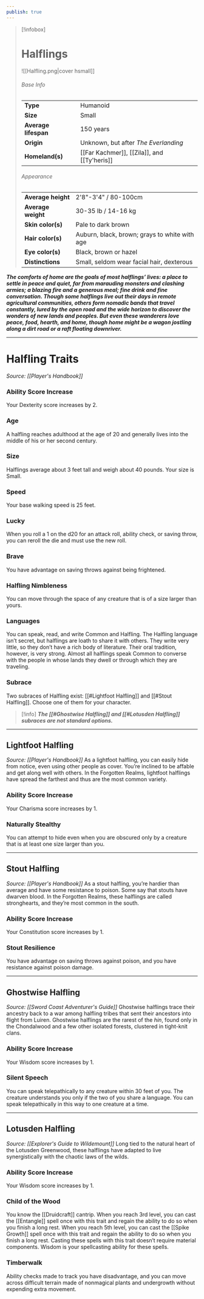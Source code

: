 ```yaml
---
publish: true
---
```

> [!infobox]
> # Halflings
> ![[Halfling.png|cover hsmall]]
> ###### Base Info
> | | |  
> |---|---|  
> | **Type** | Humanoid |
> | **Size** | Small |
> | **Average lifespan** | 150 years |
> | **Origin** | Unknown, but after *The Everlanding* |
> | **Homeland(s)** | [[Far Kachmer]], [[Zila]], and [[Ty'heris]] |
> ###### Appearance
> | | |  
> |---|---|  
> | **Average height** | 2'8"-3'4" / 80-100cm |
> | **Average weight** | 30-35 lb / 14-16 kg |
> | **Skin color(s)** | Pale to dark brown |
> | **Hair color(s)** | Auburn, black, brown; grays to white with age |
> | **Eye color(s)** | Black, brown or hazel |
> | **Distinctions** | Small, seldom wear facial hair, dexterous |

***The comforts of home are the goals of most halflings’ lives: a place to settle in peace and quiet, far from marauding monsters and clashing armies; a blazing fire and a generous meal; fine drink and fine conversation. Though some halflings live out their days in remote agricultural communities, others form nomadic bands that travel constantly, lured by the open road and the wide horizon to discover the wonders of new lands and peoples. But even these wanderers love peace, food, hearth, and home, though home might be a wagon jostling along a dirt road or a raft floating downriver.***
***
# Halfling Traits
*Source: [[Player's Handbook]]*
### Ability Score Increase
Your Dexterity score increases by 2.
### Age
A halfling reaches adulthood at the age of 20 and generally lives into the middle of his or her second century.
### Size
Halflings average about 3 feet tall and weigh about 40 pounds. Your size is Small.
### Speed
Your base walking speed is 25 feet.
### Lucky
When you roll a 1 on the d20 for an attack roll, ability check, or saving throw, you can reroll the die and must use the new roll.
### Brave
You have advantage on saving throws against being frightened.
### Halfling Nimbleness
You can move through the space of any creature that is of a size larger than yours.
### Languages
You can speak, read, and write Common and Halfling. The Halfling language isn’t secret, but halflings are loath to share it with others. They write very little, so they don’t have a rich body of literature. Their oral tradition, however, is very strong. Almost all halflings speak Common to converse with the people in whose lands they dwell or through which they are traveling.
### **Subrace** 
Two subraces of Halfling exist: [[#Lightfoot Halfling]] and [[#Stout Halfling]]. Choose one of them for your character.

> [!info]
> ***The [[#Ghostwise Halfling]] and [[#Lotusden Halfling]] subraces are not standard options.***

***
## Lightfoot Halfling
*Source: [[Player's Handbook]]*
As a lightfoot halfling, you can easily hide from notice, even using other people as cover. You’re inclined to be affable and get along well with others. In the Forgotten Realms, lightfoot halflings have spread the farthest and thus are the most common variety.
### Ability Score Increase
Your Charisma score increases by 1.
### Naturally Stealthy
You can attempt to hide even when you are obscured only by a creature that is at least one size larger than you.
***
## Stout Halfling
*Source: [[Player's Handbook]]*
As a stout halfling, you’re hardier than average and have some resistance to poison. Some say that stouts have dwarven blood. In the Forgotten Realms, these halflings are called stronghearts, and they’re most common in the south.
### Ability Score Increase
Your Constitution score increases by 1.
### Stout Resilience
You have advantage on saving throws against poison, and you have resistance against poison damage.
***
## Ghostwise Halfling
*Source: [[Sword Coast Adventurer's Guide]]*
Ghostwise halflings trace their ancestry back to a war among halfling tribes that sent their ancestors into flight from Luiren. Ghostwise halflings are the rarest of the _hin_, found only in the Chondalwood and a few other isolated forests, clustered in tight-knit clans.
### Ability Score Increase
Your Wisdom score increases by 1.
### Silent Speech
You can speak telepathically to any creature within 30 feet of you. The creature understands you only if the two of you share a language. You can speak telepathically in this way to one creature at a time.
***
## Lotusden Halfling
*Source: [[Explorer's Guide to Wildemount]]*
Long tied to the natural heart of the Lotusden Greenwood, these halflings have adapted to live synergistically with the chaotic laws of the wilds.
### Ability Score Increase
Your Wisdom score increases by 1.
### Child of the Wood
You know the [[Druidcraft]] cantrip. When you reach 3rd level, you can cast the [[Entangle]] spell once with this trait and regain the ability to do so when you finish a long rest. When you reach 5th level, you can cast the [[Spike Growth]] spell once with this trait and regain the ability to do so when you finish a long rest. Casting these spells with this trait doesn’t require material components. Wisdom is your spellcasting ability for these spells.
### Timberwalk
Ability checks made to track you have disadvantage, and you can move across difficult terrain made of nonmagical plants and undergrowth without expending extra movement.